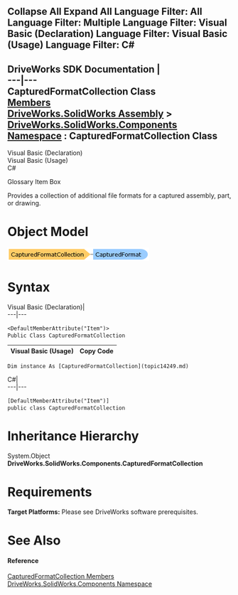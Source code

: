 Collapse All Expand All Language Filter: All  Language Filter: Multiple  Language Filter: Visual Basic (Declaration) Language Filter: Visual Basic (Usage) Language Filter: C#  
---  
DriveWorks SDK Documentation  |   
---|---  
CapturedFormatCollection Class   
[Members](topic14250.md)   
[DriveWorks.SolidWorks Assembly](topic13342.md) > [DriveWorks.SolidWorks.Components Namespace](topic13925.md) : CapturedFormatCollection Class  
---  
  
Visual Basic (Declaration)    
Visual Basic (Usage)    
C# 

Glossary Item Box

Provides a collection of additional file formats for a captured assembly, part, or drawing. 

# Object Model

![](dotnetdiagramimages/image788.png)

# Syntax

Visual Basic (Declaration)|   
---|---  
      
    
    <DefaultMemberAttribute("Item")>
    Public Class CapturedFormatCollection   
  
Visual Basic (Usage)| Copy Code  
---|---  
      
    
    Dim instance As [CapturedFormatCollection](topic14249.md)  
  
C#|   
---|---  
      
    
    [DefaultMemberAttribute("Item")]
    public class CapturedFormatCollection   
  
# Inheritance Hierarchy

System.Object  
**DriveWorks.SolidWorks.Components.CapturedFormatCollection**  


# Requirements

**Target Platforms:** Please see DriveWorks software prerequisites.

# See Also

#### Reference

[CapturedFormatCollection Members](topic14250.md)   
[DriveWorks.SolidWorks.Components Namespace](topic13925.md)


